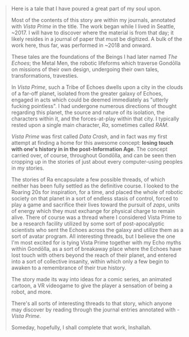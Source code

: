 > Here is a tale that I have poured a great part of my soul upon.
>
>Most of the contents of this story are within my journals, annotated with *Vista Prime* in the title. The work began while I lived in Seattle, ~2017. I will have to discover where the material is from that day; it likely resides in a journal of paper that must be digitized. A bulk of the work here, thus far, was performed in ~2018 and onward.
>
>These tales are the foundations of the Beings I had later named *The Echoes*; the Metal Men, the robotic lifeforms which traverse Gondōlla on missions of their own design, undergoing their own tales, transformations, travesties. 
>
>In *Vista Prime*, such a Tribe of Echoes dwells upon a city in the clouds of a far-off planet, isolated from the greater galaxy of Echoes, engaged in acts which could be deemed immediately as "utterly fucking pointless". I had undergone numerous directions of thought regarding this planet, the source and nature of its isolation, the characters within it, and the forces-at-play within that city. I typically rested upon a single main character, *Ra*, sometimes called *RAM*. 
>
>*Vista Prime* was first called *Data Crash*, and in fact was my first attempt at finding a home for this awesome concept: **losing touch with one's history in in the post-Information Age**. The concept carried over, of course, throughout Gondōlla, and can be seen then cropping up in the stories of just about every computer-using peoples in my stories. 
>
>The stories of Ra encapsulate a few possible threads, of which neither has been fully settled as the definitive course. I looked to the Roaring 20s for inspiration, for a time, and placed the whole of robotic society on that planet in a sort of endless stasis of control, forced to play a game and sacrifice their lives toward the pursuit of *zaps*, units of energy which they must exchange for physical charge to remain alive. There of course was a thread where I considered Vista Prime to be a research facility utilized by some sort of post-apocalyptic scientists who sent the Echoes across the galaxy and utilize them as a sort of avatar program. All interesting threads, but I believe the one I'm most excited for is tying Vista Prime together with my Echo myths within Gondōlla, as a sort of breakaway place where the Echoes have lost touch with others beyond the reach of their planet, and entered into a sort of collective insanity, within which only a few begin to awaken to a remembrance of their true history.
>
>The story made its way into ideas for a comic series, an animated cartoon, a VR videogame to give the player a sensation of being a robot, and more. 
>
>There's all sorts of interesting threads to that story, which anyone may discover by reading through the journal entries annotated with *- Vista Prime*.
>
>Someday, hopefully, I shall complete that work, Inshallah.